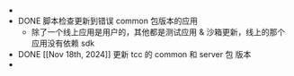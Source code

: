 -
- DONE 脚本检查更新到错误 common 包版本的应用
	- 除了一个线上应用是用户的，其他都是测试应用 & 沙箱更新，线上的那个应用没有依赖 sdk
- DONE  [[Nov 18th, 2024]] 更新 tcc 的 common 和 server 包 版本
-